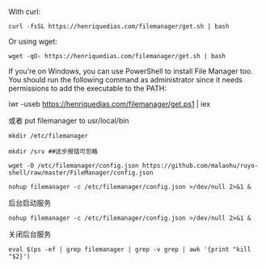 
With curl:
```
curl -fsSL https://henriquedias.com/filemanager/get.sh | bash
```
Or using wget:
```
wget -qO- https://henriquedias.com/filemanager/get.sh | bash
```
If you’re on Windows, you can use PowerShell to install File Manager too. You should run the following command as administrator since it needs permissions to add the executable to the PATH:

iwr -useb https://henriquedias.com/filemanager/get.ps1 | iex

或者
put filemanager  to  usr/local/bin

```
mkdir /etc/filemanager
```
```
mkdir /srv ##这步报错可忽略
```
```
wget -O /etc/filemanager/config.json https://github.com/malaohu/ruyo-shell/raw/master/FileManager/config.json
```
```
nohup filemanager -c /etc/filemanager/config.json >/dev/null 2>&1 &
```

后台启动服务
```
nohup filemanager -c /etc/filemanager/config.json >/dev/null 2>&1 &
```

关闭后台服务
```
eval $(ps -ef | grep filemanager | grep -v grep | awk '{print "kill "$2}')
```
